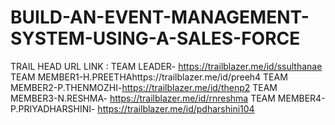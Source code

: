 # BUILD-AN-EVENT-MANAGEMENT-SYSTEM-USING-A-SALES-FORCE
TRAIL HEAD URL LINK :
TEAM LEADER- https://trailblazer.me/id/ssulthanae
TEAM MEMBER1-H.PREETHAhttps://trailblazer.me/id/preeh4
TEAM MEMBER2-P.THENMOZHI-https://trailblazer.me/id/thenp2
TEAM MEMBER3-N.RESHMA- https://trailblazer.me/id/rnreshma
TEAM MEMBER4-P.PRIYADHARSHINI- https://trailblazer.me/id/pdharshini104
